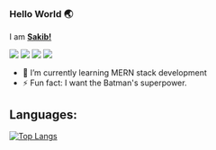 

### Hello World 🌏 

I am [**Sakib!**](https://www.linkedin.com/in/sakibmdnazmush/)

<p align = "center">

[<img src ="https://img.shields.io/badge/GitHub-100000?style=for-the-badge&logo=github&logoColor=white">](https://www.github.com/nazsakib)
[<img src="https://img.shields.io/badge/twitter-%231DA1F2.svg?&style=for-the-badge&logo=twitter&logoColor=white&color=black" />](https://twitter.com/__sakibs) 
[<img src="https://img.shields.io/badge/linkedin-%2312100E.svg?&style=for-the-badge&logo=linkedin&logoColor=white&color=black" />](https://www.linkedin.com/in/sakibmdnazmush/)
[<img src="https://img.shields.io/badge/instagram-%2312100E.svg?&style=for-the-badge&logo=instagram&logoColor=white&color=black" />](https://www.instagram.com/@___sakibs/)

</p>

- 🌱 I’m currently learning MERN stack development 
- ⚡ Fun fact: I want the Batman's superpower. 


## Languages:

[![Top Langs](https://github-readme-stats.vercel.app/api/top-langs/?username=nazsakib)](https://github.com/anuraghazra/github-readme-stats)


